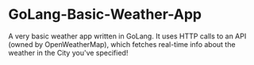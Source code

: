# GoLang-Basic-Weather-App
A very basic weather app written in GoLang. It uses HTTP calls to an API (owned by OpenWeatherMap), which fetches real-time info about the weather in the City you've specified!
